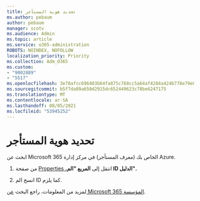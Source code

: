 ```yaml
---
title: تحديد هوية المستأجر
ms.author: pebaum
author: pebaum
manager: scotv
ms.audience: Admin
ms.topic: article
ms.service: o365-administration
ROBOTS: NOINDEX, NOFOLLOW
localization_priority: Priority
ms.collection: Adm_O365
ms.custom:
- "9002889"
- "5517"
ms.openlocfilehash: 3e78afcc696403b64fa875c768cc5a64af4284a424b778e79e0921e190a01e22
ms.sourcegitcommit: b5f7da89a650d2915dc652449623c78be6247175
ms.translationtype: MT
ms.contentlocale: ar-SA
ms.lasthandoff: 08/05/2021
ms.locfileid: "53945252"
---
```

# <a name="identify-your-tenant-id"></a>تحديد هوية المستأجر

ابحث عن Microsoft 365 الخاص بك (معرف المستأجر) في مركز إدارة Azure.

1. من صفحة [Properties ،](https://aka.ms/AzurePropertiesPage)انتقل إلى **المربع "الم ID الدليل".**

2. انسخ الم ID كما يلزم.

لمزيد من المعلومات، راجع البحث [عن Microsoft 365 المؤسسة](https://docs.microsoft.com/onedrive/find-your-office-365-tenant-id).
